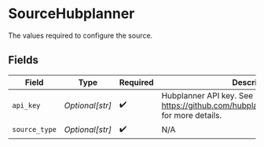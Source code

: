 # SourceHubplanner

The values required to configure the source.


## Fields

| Field                                                                                      | Type                                                                                       | Required                                                                                   | Description                                                                                |
| ------------------------------------------------------------------------------------------ | ------------------------------------------------------------------------------------------ | ------------------------------------------------------------------------------------------ | ------------------------------------------------------------------------------------------ |
| `api_key`                                                                                  | *Optional[str]*                                                                            | :heavy_check_mark:                                                                         | Hubplanner API key. See https://github.com/hubplanner/API#authentication for more details. |
| `source_type`                                                                              | *Optional[str]*                                                                            | :heavy_check_mark:                                                                         | N/A                                                                                        |